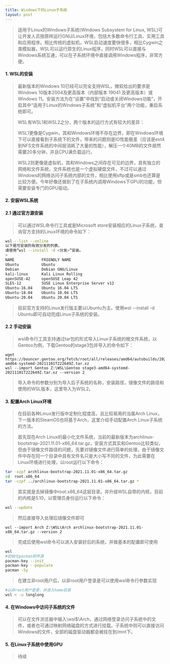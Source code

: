 ```yaml
---
title: Windows下的Linux子系统
layout: post
---
```


> 适用于Linux的Windows子系统(Windows Subsystem for Linux, WSL)可让开发人员按原样运行GNU/Linux环境，包括大多数命令行工具、实用工具和应用程序。相比传统的虚拟机，WSL启动速度要快很多，相比Cygwin之类模拟器，WSL可以运行原生的Linux程序，同时WSL可以直接与Windows系统互通，可以在子系统环境中直接调用Windows程序，非常方便。

#### 1. WSL的安装

> 最新版本的Windows 10已经可以完全支持WSL，微软给出的要求是Windows 10版本2004及更高版本（内部版本 19041 及更高版本）或Windows 11。安装方法为在“设置”中找到“启动或关闭Windows功能”，开启其中“适用于Linux的Windows子系统”和“虚拟机平台”两个功能，重启系统即可。
>
> WSL有WSL1和WSL2之分，两个版本的运行方式有较大的差异：
>
> WSL1更像是Cygwin，其和Windows环境不存在边界，即在Windows环境下可以直接看到子系统下的文件，带来的问题则是IO性能极差（应该是ext4到NFS文件系统的中间层消耗了大量的性能），解压一个40MB的文件居然需要20多分钟，并且CPU满负载运行。
>
> WSL2则更像是虚拟机，其和Windows之间存在可见的边界，具有独立的网络和文件系统，文件系统也是一个虚拟硬盘文件，不过可以通过Windows的网络访问子系统内部的文件，相比使用sftp或是smb也还算是比较方便。今年好像还做到了在子系统内调用Windows下GPU的功能，但需要安装专门的GPU驱动。

#### 2. 安装WSL系统
>
#### 2.1 通过官方源安装
> 可以通过WSL命令行工具或是Microsoft store安装相应的Linux子系统，查询官方支持的Linux环境的命令如下：
```bash
wsl --list --online
以下是可安装的有效分发的列表。
请使用“wsl --install -d <分发>”安装。
>
NAME            FRIENDLY NAME
Ubuntu          Ubuntu
Debian          Debian GNU/Linux
kali-linux      Kali Linux Rolling
openSUSE-42     openSUSE Leap 42
SLES-12         SUSE Linux Enterprise Server v12
Ubuntu-16.04    Ubuntu 16.04 LTS
Ubuntu-18.04    Ubuntu 18.04 LTS
Ubuntu-20.04    Ubuntu 20.04 LTS
```
> 目前官方支持的Linux发行版主要以Ubuntu为主。使用wsl --install -d Ubuntu即可自动完成Linux子系统的安装。
> 
#### 2.2 手动安装
> wsl命令行工具支持通过tar包的形式导入Linux子系统的根文件系统，以Gentoo为例，下载Gentoo的stage3包并导入的命令如下：
```pwh
wget https://bouncer.gentoo.org/fetch/root/all/releases/amd64/autobuilds/20211101T222649Z/stage3-amd64-systemd-20211101T222649Z.tar.xz
wsl --import Gentoo Z:\WSL\Gentoo stage3-amd64-systemd-20211101T222649Z.tar.xz --version 2
```
> 导入命令的参数分别为导入后子系统的名称，安装路径，镜像文件的路径和使用的WSL版本，这里导入为WSL2。

#### 3. 配置Arch Linux环境

> 在目前各种Linux发行版中定制化程度高，且比较易用的当属Arch Linux，下一版本的SteamOS也将基于Arch，这里介绍手动配置Arch Linux子系统的方法。
>
> 首先现在Arch Linux的最小化文件系统，当前的最新版本为archlinux-bootstrap-2021.11.01-x86\_64.tar.gz，安装方式其实和Gentoo比较类似，但由于镜像文件路径的问题，先要对镜像文件进行简单的处理，由于镜像文件中存在同一个目录中具有文件名只是大小写不同的文件，为此需要在Linux环境进行处理，以root运行以下命令：
```bash
tar -xzpf archlinux-bootstrap-2021.11.01-x86_64.tar.gz
cd  root.x86_64
tar -czpf ../archlinux-bootstrap-2021.11.01-x86_64.tar.gz *
```
> 其实就是去掉镜像中root.x86\_64这层目录。并升级WSL自带的内核，目前的内核是5.10，以管理员身份运行以下命令：
```bash
wsl --update
```
> 然后直接导入处理后镜像文件即可
```
wsl --import Arch Z:\WSL\Arch archlinux-bootstrap-2021.11.01-x86_64.tar.gz --version 2
```
> 完成后使用wsl命令可以进入安装好后的系统，并做基本的配置即可使用
```bash
wsl
#初始化pacman软件源
pacman-key --init
pacman-key --populate
pacman -Sy
```
> 在建立非root用户后，以非root用户登录是可以使用wsl命令行参数实现
```bash
#以非root用户登录，并进入home目录
wsl ~ -u longlong
```

#### 4. 在Windows中访问子系统的文件

> 可以在文件浏览器中输入\\wsl$\\Arch，通过网络登录访问子系统中的文件，或者也可通过映射网络磁盘的方式进行挂载。子系统中则可以直接访问Windows的文件，全部的磁盘驱动器都会被挂在到/mnt下。

#### 5. 在Linux子系统中使用GPU

> 待续
